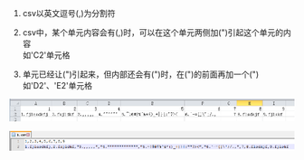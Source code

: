 

1. csv以英文逗号(,)为分割符  


1. csv中，某个单元内容会有(,)时，可以在这个单元两侧加(")引起这个单元的内容  
如'C2'单元格

1. 单元已经让(")引起来，但内部还会有(")时，在(")的前面再加一个(")  
如'D2'、'E2'单元格

![xlsx内容](https://github.com/wangyitian89/learning_blogs/blob/master/csv%E4%B8%8Exlsx/xlsx%E5%86%85%E5%AE%B9.png)

![csv内容](https://github.com/wangyitian89/learning_blogs/blob/master/csv%E4%B8%8Exlsx/csv%E5%86%85%E5%AE%B9.png)
